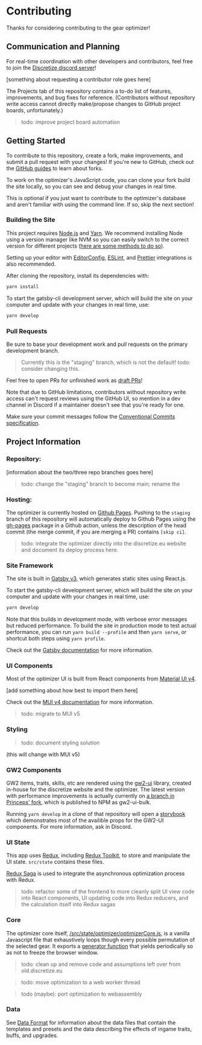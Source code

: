 
# Contributing

Thanks for considering contributing to the gear optimizer!

## Communication and Planning

For real-time coordination with other developers and contributors, feel free to join the [Discretize discord server](https://discord.gg/UDT2W6an2R)!

[something about requesting a contributor role goes here]

The Projects tab of this repository contains a to-do list of features, improvements, and bug fixes for reference. (Contributors without repository write access cannot directly make/propose changes to GitHub project boards, unfortunately.)

> todo: improve project board automation

## Getting Started

To contribute to this repository, create a fork, make improvements, and submit a pull request with your changes! If you're new to GitHub, check out the [GitHub guides](https://guides.github.com/) to learn about forks.

To work on the optimizer's JavaScript code, you can clone your fork build the site locally, so you can see and debug your changes in real time.

This is optional if you just want to contribute to the optimizer's database and aren't familiar with using the command line. If so, skip the next section!

### Building the Site

This project requires [Node.js](https://nodejs.org/) and [Yarn](https://yarnpkg.com/). We recommend installing Node using a version manager like NVM so you can easily switch to the correct version for different projects ([here are some methods to do so](https://docs.npmjs.com/downloading-and-installing-node-js-and-npm)).

Setting up your editor with [EditorConfig](https://editorconfig.org/), [ESLint](https://eslint.org/), and [Prettier](https://prettier.io/) integrations is also recommended.

After cloning the repository, install its dependencies with:

```sh
yarn install
```

To start the gatsby-cli development server, which will build the site on your computer and update with your changes in real time, use:

```sh
yarn develop
```

### Pull Requests

Be sure to base your development work and pull requests on the primary development branch. 

> Currently this is the "staging" branch, which is not the default! todo: consider changing this.

Feel free to open PRs for unfinished work as [draft PRs](https://github.blog/2019-02-14-introducing-draft-pull-requests/)!

Note that due to GitHub limitations, contributors without repository write access can't request reviews using the GitHub UI, so mention in a dev channel in Discord if a maintainer doesn't see that you're ready for one.

Make sure your commit messages follow the [Conventional Commits specification](https://www.conventionalcommits.org/en/v1.0.0-beta.4/#summary).

## Project Information

### Repository:

[information about the two/three repo branches goes here]

> todo: change the "staging" branch to become main; rename the 

### Hosting:

The optimizer is currently hosted on [Github Pages](https://pages.github.com/). Pushing to the `staging` branch of this repository will automatically deploy to Github Pages using the [gh-pages](https://www.npmjs.com/package/gh-pages) package in a Github action, unless the description of the head commit (the merge commit, if you are merging a PR) contains `[skip ci]`.

> todo: integrate the optimizer directly into the discretize.eu website and document its deploy process here.

### Site Framework

The site is built in [Gatsby v3](https://www.gatsbyjs.com/), which generates static sites using React.js.

To start the gatsby-cli development server, which will build the site on your computer and update with your changes in real time, use:

```sh
yarn develop
```

Note that this builds in development mode, with verbose error messages but reduced performance. To build the site in production mode to test actual performance, you can run `yarn build --profile` and then `yarn serve`, or shortcut both steps using `yarn profile`. 

Check out the [Gatsby documentation](https://www.gatsbyjs.com/docs/) for more information.

### UI Components

Most of the optimizer UI is built from React components from [Material UI v4](https://material-ui.com/).

[add something about how best to import them here]

Check out the [MUI v4 documentation](https://v4.mui.com/) for more information.

> todo: migrate to MUI v5

### Styling

> todo: document styling solution

(this will change with MUI v5)

### GW2 Components

GW2 items, traits, skills, etc are rendered using the [gw2-ui](https://github.com/ManuelHaag/gw2-ui) library, created in-house for the discretize website and the optimizer. The latest version with performance improvements is actually currently on [a branch in Princeps' fork](https://github.com/gw2princeps/gw2-ui/tree/refactor-build), which is published to NPM as gw2-ui-bulk.

Running `yarn develop` in a clone of that repository will open a [storybook](https://storybook.js.org/) which demonstrates most of the availible props for the GW2-UI components. For more information, ask in Discord. 

### UI State

This app uses [Redux](https://redux.js.org/), including [Redux Toolkit](https://redux-toolkit.js.org/), to store and manipulate the UI state. `src/state` contains these files.

[Redux Saga](https://redux-saga.js.org/) is used to integrate the asynchronous optimization process with Redux.

> todo: refactor some of the frontend to more cleanly split UI view code into React components, UI updating code into Redux reducers, and the calculation itself into Redux sagas

### Core

The optimizer core itself, [/src/state/optimizer/optimizerCore.js](../src/state/optimizer/optimizerCore.js), is a vanilla Javascript file that exhaustively loops though every possible permutation of the selected gear. It exports a [generator function](https://developer.mozilla.org/en-US/docs/Web/JavaScript/Reference/Statements/function*) that yields periodically so as not to freeze the browser window.

> todo: clean up and remove code and assumptions left over from old.discretize.eu

> todo: move optimization to a web worker thread

> todo (maybe): port optimization to webassembly

### Data

See [Data Format](<Data Format>) for information about the data files that contain the templates and presets and the data describing the effects of ingame traits, buffs, and upgrades.
